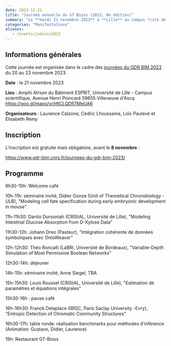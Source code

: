 ```yaml
---
date: 2023-11-21
title: "Journée annuelle du GT Bioss (2023, 8e édition)"
summary: "Le **mardi 21 novembre 2023** à **Lille** au campus *cité de scientifique* de Villeneuve d'Ascq"
categories: "Manifestations"
aliases:
   - /events/jnbioss2023
---
```



## Informations générales

Cette journée est organisée dans le cadre des [journées du GDR BIM 2023](https://www.gdr-bim.cnrs.fr/journees-du-gdr-bim-2023/
) du 20 au 23 novembre 2023.

**Date** : le 21 novembre 2023

**Lieu** : Amphi Atrium du Bâtiment ESPRIT, Université de Lille - Campus scientifique, Avenue Henri Poincaré 59655 Villeneuve d'Ascq <https://goo.gl/maps/vchftCLQDfj7MeUA6>

**Organisateurs** : Laurence Calzone, Cédric Lhoussaine, Loïc Paulevé et Élisabeth Remy



## Inscription

L'inscription est gratuite mais obligatoire, avant le **8 novembre** :

https://www.gdr-bim.cnrs.fr/journees-du-gdr-bim-2023/


## Programme

   9h30-10h: Welcome café 

   10h-11h: séminaire invité, Didier Gonze (Unit of Theoretical Chronobiology - ULB), "Modeling cell fate specification during early embryonic development in mouse".
   
   11h-11h30: Danilo Dursoniah (CRIStAL, Université de Lille), "Modeling Intestinal Glucose Absorption from D-Xylose Data"
   
   11h30-12h: Johann Dreo (Pasteur), "Intégration cohérente de données symboliques avec OntoWeaver"
   
   12h-12h30: Théo Roncalli (LaBRI, Université de Bordeaux), "Variable-Depth Simulation of Most Permissive Boolean Networks"
	
   12h30-14h: déjeuner
	
   14h-15h: séminaire invité, Anne Siegel, TBA

   15h-15h30: Louis Roussel (CRIStAL, Université de Lille), "Estimation de paramètres et équations intégrales"
   
   15h30-16h : pause café
   
   16h-16h30: Franck Delaplace (IBISC, Paris Saclay University -Evry), "Entropic Detection of Chromatic Community Structures"
   
   16h30-17h: table ronde: réalisation benchmarks pour méthodes d’inférence 
   (Animation: Gustavo, Didier, Laurence)
	
   19h: Restaurant GT-Bioss


